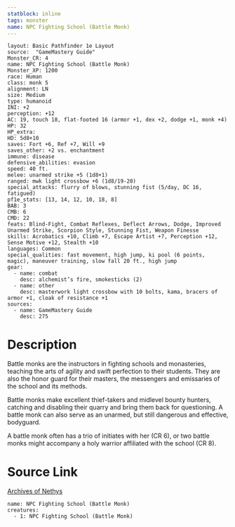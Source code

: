 ```yaml
---
statblock: inline
tags: monster
name: NPC Fighting School (Battle Monk)
---
```

```statblock
layout: Basic Pathfinder 1e Layout
source:  "GameMastery Guide"
Monster_CR: 4
name: NPC Fighting School (Battle Monk)
Monster_XP: 1200
race: Human
class: monk 5
alignment: LN
size: Medium
type: humanoid
INI: +2
perception: +12
AC: 19, touch 18, flat-footed 16 (armor +1, dex +2, dodge +1, monk +4)
HP: 32
HP_extra: 
HD: 5d8+10
saves: Fort +6, Ref +7, Will +9
saves_other: +2 vs. enchantment
immune: disease
defensive_abilities: evasion
speed: 40 ft.
melee: unarmed strike +5 (1d8+1)
ranged: mwk light crossbow +6 (1d8/19-20)
special_attacks: flurry of blows, stunning fist (5/day, DC 16, fatigued)
pf1e_stats: [13, 14, 12, 10, 18, 8]
BAB: 3
CMB: 6
CMD: 22
feats: Blind-Fight, Combat Reflexes, Deflect Arrows, Dodge, Improved Unarmed Strike, Scorpion Style, Stunning Fist, Weapon Finesse
skills: Acrobatics +10, Climb +7, Escape Artist +7, Perception +12, Sense Motive +12, Stealth +10
languages: Common
special_qualities: fast movement, high jump, ki pool (6 points, magic), maneuver training, slow fall 20 ft., high jump
gear:
  - name: combat
    desc: alchemist’s fire, smokesticks (2)
  - name: other
    desc: masterwork light crossbow with 10 bolts, kama, bracers of armor +1, cloak of resistance +1
sources:
  - name: GameMastery Guide
    desc: 275
```
# Description
Battle monks are the instructors in fighting schools and monasteries, teaching the arts of agility and swift perfection to their students. They are also the honor guard for their masters, the messengers and emissaries of the school and its methods.

Battle monks make excellent thief-takers and midlevel bounty hunters, catching and disabling their quarry and bring them back for questioning. A battle monk can also serve as an unarmed, but still dangerous and effective, bodyguard.

A battle monk often has a trio of initiates with her (CR 6), or two battle monks might accompany a holy warrior affiliated with the school (CR 8).
# Source Link
[Archives of Nethys](https://aonprd.com/NPCDisplay.aspx?ItemName=Fighting%20School%20(Battle%20Monk))
```encounter-table
name: NPC Fighting School (Battle Monk)
creatures:
  - 1: NPC Fighting School (Battle Monk)
```
